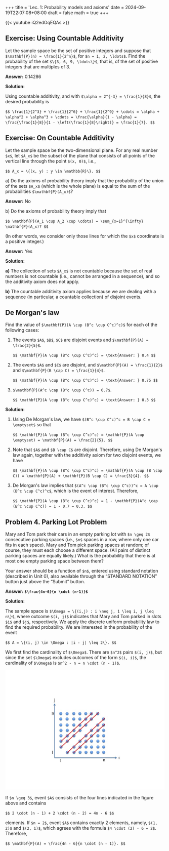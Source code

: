 +++
title = 'Lec. 1: Probability models and axioms'
date = 2024-09-19T22:07:08+08:00
draft = false
math = true
+++

{{< youtube iQ2edOqEQAs >}}

## Exercise: Using Countable Additivity

Let the sample space be the set of positive integers and suppose that `$\mathbf{P}(n) = \frac{1}{2^n}$`, for `$n = 1, 2, \ldots$`. Find the probability of the set `$\{3, 6, 9, \ldots\}$`, that is, of the set of positive integers that are multiples of 3.

**Answer:** 0.14286

**Solution:**

Using countable additivity, and with `$\alpha = 2^{-3} = \frac{1}{8}$`, the desired probability is

`$$
\frac{1}{2^3} + \frac{1}{2^6} + \frac{1}{2^9} + \cdots = \alpha + \alpha^2 + \alpha^3 + \cdots = \frac{\alpha}{1 - \alpha} = \frac{\frac{1}{8}}{1 - \left(\frac{1}{8}\right)} = \frac{1}{7}.
$$`

## Exercise: On Countable Additivity

Let the sample space be the two-dimensional plane. For any real number `$x$`, let `$A_x$` be the subset of the plane that consists of all points of the vertical line through the point `$(x, 0)$`, i.e., 

`$$
A_x = \{(x, y) : y \in \mathbb{R}\}.
$$`

a) Do the axioms of probability theory imply that the probability of the union of the sets `$A_x$` (which is the whole plane) is equal to the sum of the probabilities `$\mathbf{P}(A_x)$`?

**Answer:** No

b) Do the axioms of probability theory imply that

`$$
\mathbf{P}(A_1 \cup A_2 \cup \cdots) = \sum_{x=1}^{\infty} \mathbf{P}(A_x)?
$$`

(In other words, we consider only those lines for which the `$x$` coordinate is a positive integer.)

**Answer:** Yes

**Solution:**

**a)** The collection of sets `$A_x$` is not countable because the set of real numbers is not countable (i.e., cannot be arranged in a sequence), and so the additivity axiom does not apply.

**b)** The countable additivity axiom applies because we are dealing with a sequence (in particular, a countable collection) of disjoint events.


## De Morgan's law

Find the value of `$\mathbf{P}(A \cup (B^c \cup C^c)^c)$` for each of the following cases:

1. The events `$A$`, `$B$`, `$C$` are disjoint events and `$\mathbf{P}(A) = \frac{2}{5}$`.

   `$$
   \mathbf{P}(A \cup (B^c \cup C^c)^c) = \text{Answer: } 0.4
   $$`

2. The events `$A$` and `$C$` are disjoint, and `$\mathbf{P}(A) = \frac{1}{2}$` and `$\mathbf{P}(B \cap C) = \frac{1}{4}$`.

   `$$
   \mathbf{P}(A \cup (B^c \cup C^c)^c) = \text{Answer: } 0.75
   $$`

3. `$\mathbf{P}(A^c \cap (B^c \cup C^c)) = 0.7$`.

   `$$
   \mathbf{P}(A \cup (B^c \cup C^c)^c) = \text{Answer: } 0.3
   $$`

**Solution:**

1. Using De Morgan's law, we have `$(B^c \cup C^c)^c = B \cap C = \emptyset$` so that 

   `$$
   \mathbf{P}(A \cup (B^c \cup C^c)^c) = \mathbf{P}(A \cup \emptyset) = \mathbf{P}(A) = \frac{2}{5}.
   $$`

2. Note that `$A$` and `$B \cap C$` are disjoint. Therefore, using De Morgan's law again, together with the additivity axiom for two disjoint events, we have 

   `$$
   \mathbf{P}(A \cup (B^c \cup C^c)^c) = \mathbf{P}(A \cup (B \cap C)) = \mathbf{P}(A) + \mathbf{P}(B \cap C) = \frac{3}{4}.
   $$`

3. De Morgan's law implies that `$(A^c \cap (B^c \cup C^c))^c = A \cup (B^c \cup C^c)^c$`, which is the event of interest. Therefore, 

   `$$
   \mathbf{P}(A \cup (B^c \cup C^c)^c) = 1 - \mathbf{P}(A^c \cap (B^c \cup C^c)) = 1 - 0.7 = 0.3.
   $$`

## Problem 4. Parking Lot Problem

Mary and Tom park their cars in an empty parking lot with `$n \geq 2$` consecutive parking spaces (i.e., `$n$` spaces in a row, where only one car fits in each space). Mary and Tom pick parking spaces at random; of course, they must each choose a different space. (All pairs of distinct parking spaces are equally likely.) What is the probability that there is at most one empty parking space between them?

Your answer should be a function of `$n$`, entered using standard notation (described in Unit 0), also available through the “STANDARD NOTATION” button just above the “Submit” button.

**Answer: `$\frac{4n-6}{n \cdot (n-1)}$`**

**Solution:**

The sample space is `$\Omega = \{(i,j) : i \neq j, 1 \leq i, j \leq n\}$`, where outcome `$(i, j)$` indicates that Mary and Tom parked in slots `$i$` and `$j$`, respectively. We apply the discrete uniform probability law to find the required probability. We are interested in the probability of the event 

`$$
A = \{(i, j) \in \Omega : |i - j| \leq 2\}.
$$`

We first find the cardinality of `$\Omega$`. There are `$n^2$` pairs `$(i, j)$`, but since the set `$\Omega$` excludes outcomes of the form `$(i, i)$`, the cardinality of `$\Omega$` is `$n^2 - n = n \cdot (n - 1)$`.

![pic](img/images_edx_1_2_events_1_32.jpg)

If `$n \geq 3$`, event `$A$` consists of the four lines indicated in the figure above and contains

`$$
2 \cdot (n - 1) + 2 \cdot (n - 2) = 4n - 6
$$`

elements. If `$n = 2$`, event `$A$` contains exactly 2 elements, namely, `$(1, 2)$` and `$(2, 1)$`, which agrees with the formula `$4 \cdot (2) - 6 = 2$`. Therefore,

`$$
\mathbf{P}(A) = \frac{4n - 6}{n \cdot (n - 1)}.
$$`

